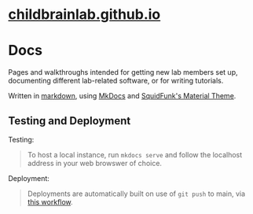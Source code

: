 # [childbrainlab.github.io](https://www.childbrainlab.github.io)

# Docs
Pages and walkthroughs intended for getting new lab members set up, documenting different lab-related software, or for writing tutorials.

Written in [markdown](https://www.markdownguide.org/basic-syntax/), using [MkDocs](https://www.mkdocs.org/) and [SquidFunk's Material Theme](https://squidfunk.github.io/mkdocs-material/).

## Testing and Deployment
Testing:
> To host a local instance, run `mkdocs serve` and follow the localhost address in your web browswer of choice.

Deployment:
> Deployments are automatically built on use of `git push` to main, via [this workflow](workflows/ci.yml).
